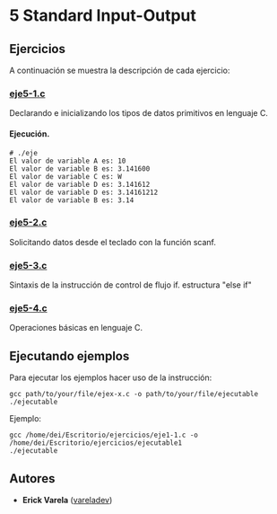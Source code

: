 # 5 Standard Input-Output

## Ejercicios

A continuación se muestra la descripción de cada ejercicio:

### [eje5-1.c](eje5-1.c)

Declarando e inicializando los tipos de datos primitivos en lenguaje C.

#### Ejecución.

```
# ./eje
El valor de variable A es: 10
El valor de variable B es: 3.141600
El valor de variable C es: W
El valor de variable D es: 3.141612
El valor de variable D es: 3.14161212
El valor de variable B es: 3.14
```

### [eje5-2.c](eje5-2.c)

Solicitando datos desde el teclado con la función scanf.

### [eje5-3.c](eje5-3.c)

Sintaxis de la instrucción de control de flujo if. estructura "else if"

### [eje5-4.c](eje5-4.c)

Operaciones básicas en lenguaje C.

## Ejecutando ejemplos

Para ejecutar los ejemplos hacer uso de la instrucción:

```
gcc path/to/your/file/ejex-x.c -o path/to/your/file/ejecutable
./ejecutable
```

Ejemplo:

```
gcc /home/dei/Escritorio/ejercicios/eje1-1.c -o /home/dei/Escritorio/ejercicios/ejecutable1
./ejecutable
```

## Autores

* **Erick Varela** ([vareladev](https://github.com/vareladev/))



